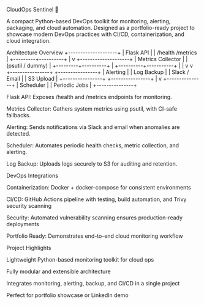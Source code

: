 CloudOps Sentinel 🚀

A compact Python-based DevOps toolkit for monitoring, alerting, packaging, and cloud automation.
Designed as a portfolio-ready project to showcase modern DevOps practices with CI/CD, containerization, and cloud integration.

Architecture Overview
          +--------------------+
          |   Flask API        |
          |  /health /metrics  |
          +---------+----------+
                    |
                    v
          +--------------------+
          | Metrics Collector  |
          | (psutil / dummy)   |
          +---------+----------+
                    |
         +----------+-----------+
         |                      |
         v                      v
+----------------+       +----------------+
| Alerting       |       | Log Backup     |
| Slack / Email  |       | S3 Upload      |
+----------------+       +----------------+
                    |
                    v
             +---------------+
             | Scheduler     |
             | Periodic Jobs |
             +---------------+

Flask API: Exposes /health and /metrics endpoints for monitoring.

Metrics Collector: Gathers system metrics using psutil, with CI-safe fallbacks.

Alerting: Sends notifications via Slack and email when anomalies are detected.

Scheduler: Automates periodic health checks, metric collection, and alerting.

Log Backup: Uploads logs securely to S3 for auditing and retention.


DevOps Integrations

Containerization: Docker + docker-compose for consistent environments

CI/CD: GitHub Actions pipeline with testing, build automation, and Trivy security scanning

Security: Automated vulnerability scanning ensures production-ready deployments

Portfolio Ready: Demonstrates end-to-end cloud monitoring workflow


Project Highlights

Lightweight Python-based monitoring toolkit for cloud ops

Fully modular and extensible architecture

Integrates monitoring, alerting, backup, and CI/CD in a single project

Perfect for portfolio showcase or LinkedIn demo